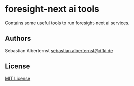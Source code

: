 # foresight-next ai tools

Contains some useful tools to run foresight-next ai services.

## Authors

Sebastian Alberternst <sebastian.alberternst@dfki.de>

## License

[MIT License](./LICENSE)